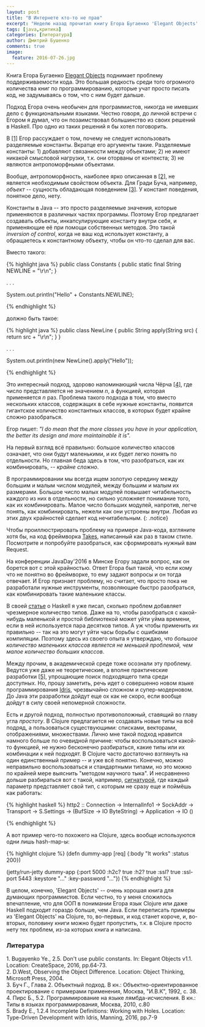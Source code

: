 ```yaml
---
layout: post
title: "В Интернете кто-то не прав"
excerpt: "Неделю назад прочитал книгу Егора Бугаенко 'Elegant Objects' и крепко задумался. Книга оказалась довольно противоречивая. Поразмышляв над прочитанным, решил описать одну неприятную проблему, к которой может привести применение подхода Егора, и которая пока что не имеет решения в пределах Java. Проблема эта звучит так: что лучше -- несколько больших классов или много маленьких?"
tags: [java,критика]
categories: [литература]
author: Дмитрий Бушенко
comments: true
image:
  feature: 2016-07-26.jpg
---
```


Книга Егора Бугаенко [Elegant Objects](http://www.yegor256.com/elegant-objects.html) поднимает проблему поддерживаемости кода. Это большая редкость среди того огромного количества книг по программированию, которые учат просто писать код, не задумываясь о том, что с ним будет дальше.

Подход Егора очень необычен для программистов, никогда не имевших дело с функциональными языками. Честно говоря, до личной встречи с Егором я думал, что он позаимствовал большинство из своих решений в Haskell. Про одно из таких решений я бы хотел поговорить.

В [[1]](#link1) Егор рассуждает о том, почему не следует использовать разделяемые константы. Вкратце его аргументы такие. Разделяемые константы: 1) добавляют связанности между объектами; 2) не имеют никакой смысловой нагрузки, т.к. они оторваны от контекста; 3) не являются антропоморфными объектами.

Вообще, антропоморфность, наиболее ярко описанная в [[2]](#link2), не является необходимым свойством объекта. Для Гради Буча, например, *объект* -- сущность обладающая поведением [[3]](#link3). У констант поведения, понятное дело, нету.

Константы в Java -- это просто разделяемые значения, которые применяются в различных частях программы. Поэтому Егор предлагает создавать объекты, инкапсулирующие константу внутри себя, и применяющие её при помощи собственных методов. Это такой *inversion of control*, когда не ваш код использует константу, а обращаетесь к константному объекту, чтобы он что-то сделал для вас.

Вместо такого:

{% highlight java %}
public class Constants {
   public static final String NEWLINE = "\r\n";
 }

. . .

System.out.println("Hello" + Constants.NEWLINE);

{% endhighlight %}

должно быть такое:

{% highlight java %}
public class NewLine {
   public String apply(String src) {
     return src + "\r\n";
   }
 }

. . .

System.out.println(new NewLine().apply("Hello"));

{% endhighlight %}

Это интересный подход, здорово напоминающий числа Чёрча [[4]](#link4), где число представляется не значением *n*, а функцией, которая применяется *n* раз. Проблема такого подхода в том, что вместо нескольких классов, содержащих в себе нужные константы, появится гигантское количество константных классов, в которых будет крайне сложно разобраться.

Егор пишет: *"I do mean that the more classes you have in your application, the better its design and more maintainable it is".*

На первый взгляд всё правильно: большое количество классов означает, что они будут маленькими, и их будет легко понять по отдельности. Но главная беда здесь в том, что разобраться, как их комбинировать, -- *крайне сложно*.

В программировании мы всегда ищем золотую середину между большим и малым числом модулей, между большим и малым их размерами. Большое число малых модулей повышает читабельность каждого из них в отдельности, но сильно усложняет понимание того, как их комбинировать. Малое число больших модулей, напротив, легче понять, как комбинировать, нежели как они устроены внутри. Любая из этих двух крайностей сделает код нечитабельным.
{: .notice}

Чтобы проиллюстрировать проблему на примере Java-кода, взгляните хотя бы, на код фреймворка [Takes](https://github.com/yegor256/takes/tree/master/src/main/java/org/takes/rq), написанный как раз в таком стиле. Посмотрите и попробуйте разобраться, как сформировать нужный вам Request.

На конференции JavaDay'2016 в Минске Егору задали вопрос, как он борется вот с этой крайностью. Ответ Егора был такой, что если кому что не понятно во фреймворке, то ему задают вопросы и он тогда отвечает. И Егор признает проблему, но считает, что просто пока не разработали нужные инструменты, позволяющие быстро разобраться, как комбинировать такие маленькие классы.

В своей [статье](/articles/2016-07/why-not-haskell) о Haskell я уже писал, сколько проблем добавляет чрезмерное количество типов. Даже на то, чтобы разобраться с какой-нибудь маленькой и простой библиотекой может уйти уйма времени, если в ней используется пара десятков типов. А уж чтобы применить их правильно -- так на это могут уйти часы борьбы с ошибками компиляции. Поэтому здесь из своего опыта я утверждаю, что *большое количество маленьких классов является не меньшей проблемой, чем малое количество больших классов*.

Между прочим, в академической среде тоже осознали эту проблему. Ведутся уже даже не теоретические, а вполне практические разработки [[5]](#link5), упрощающие поиск подходящего типа среди доступных. Но, прошу заметить, речь идет о совершенно новом языке программирования [Idris](http://idris-lang.org/), чрезвычайно сложном и супер-модерновом. До Java эти разработки дойдут еще ох как не скоро, если вообще дойдут в силу своей непомерной сложности.

Есть и другой подход, полностью противоположный, ставящий во главу угла *простоту*. В Clojure предлагается не создавать новые типы на всё подряд, а пользоваться существующими: списками, векторами, отображениями, множествами. Лично мне такой подход нравится намного больше по очевидной причине: чтобы воспользоваться какой-то функцией, не нужно бесконечно разбираться, какие типы или их комбинации к ней подходят. В Clojure часто достаточно взглянуть на один единственный пример -- и уже всё понятно. Конечно, можно неправильно воспользоваться и стандартными типами, но это можно по крайней мере выяснить "методом научного тыка". И несравненно дольше разбираться вот с такой, например, [сигнатурой](https://github.com/yesodweb/wai/blob/master/warp/Network/Wai/Handler/Warp/HTTP2.hs), где каждый параметр представляет свой тип, с которым не сразу еще и поймёшь как работать:

{% highlight haskell %}
http2 :: Connection -> InternalInfo1 -> SockAddr -> Transport -> S.Settings -> (BufSize -> IO ByteString) -> Application -> IO ()

{% endhighlight %}

А вот пример чего-то похожего на Clojure, здесь вообще используются одни лишь hash-map-ы:

{% highlight clojure %}
(defn dummy-app [req] {:body "It works" :status 200})

 (jetty/run-jetty dummy-app {:port 5000
                             :h2c? true
                             :h2? true
                             :ssl? true
                             :ssl-port 5443
                             :keystore "..."
                             :key-password "..."})
{% endhighlight %}

В целом, конечно, 'Elegant Objects' -- очень хорошая книга для думающих программистов. Если честно, то у меня сложилось впечатление, что для ООП в понимании Егора язык Clojure или даже Haskell подходит гораздо больше, чем Java. Если переписать примеры из 'Elegant Objects' на Clojure, то, во-первых, и код станет короче, и, во-вторых, половину книги можно будет пропустить, т.к. в Clojure просто нету тех проблем, из-за которых книга и написана.

### Литература

<div id="link1">1. Bugayenko Ye., 2.5. Don't use public constants. In: Elegant Objects v1.1. Location: CreateSpace, 2016, pp.64-73.</div>
<div id="link2">2. D.West, Observing the Object Difference. Location: Object Thinking, Microsoft Press, 2004.</div>
<div id="link3">3. Буч Г., Глава 2. Объектный подход. В кн.: Объектно-ориентированное проектирование с примерами применения, Москва, "И.В.К", 1992, с. 38.
<div id="link4">4. Пирс Б., 5.2. Программирование на языке лямбда-исчисления. В кн.: Типы в языках программирования, Москва, 2010, с.80</div>
<div id="link5">5. Brady E., 1.2.4 Incomplete Definitions: Working with Holes. Location: Type-Driven Development with Idris, Manning, 2016, pp.7-9 </div>

